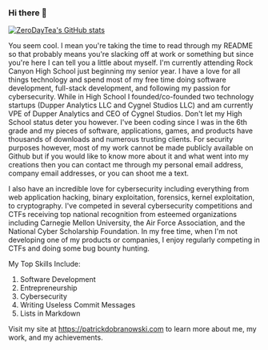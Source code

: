 ### Hi there 👋

[![ZeroDayTea's GitHub stats](https://github-readme-stats.vercel.app/api?username=ZeroDayTea)](https://github.com/anuraghazra/github-readme-stats)

You seem cool. I mean you're taking the time to read through my README so that probably means you're slacking off at work or something but since you're here I can tell you a little about myself. I'm currently attending Rock Canyon High School just beginning my senior year. I have a love for all things technology and spend most of my free time doing software development, full-stack development, and following my passion for cybersecurity. While in High School I founded/co-founded two technology startups (Dupper Analytics LLC and Cygnel Studios LLC) and am currently VPE of Dupper Analytics and CEO of Cygnel Studios. Don't let my High School status deter you however. I've been coding since I was in the 6th grade and my pieces of software, applications, games, and products have thousands of downloads and numerous trusting clients. For security purposes however, most of my work cannot be made publicly available on Github but if you would like to know more about it and what went into my creations then you can contact me through my personal email address, company email addresses, or you can shoot me a text.

I also have an incredible love for cybersecurity including everything from web application hacking, binary exploitation, forensics, kernel exploitation, to cryptography. I've competed in several cybersecurity competitions and CTFs receiving top national recognition from esteemed organizations including Carnegie Mellon University, the Air Force Association, and the National Cyber Scholarship Foundation. In my free time, when I'm not developing one of my products or companies, I enjoy regularly competing in CTFs and doing some bug bounty hunting.

My Top Skills Include:
1. Software Development
2. Entrepreneurship
3. Cybersecurity
4. Writing Useless Commit Messages
5. Lists in Markdown

Visit my site at https://patrickdobranowski.com to learn more about me, my work, and my achievements.
<!--
**ZeroDayTea/ZeroDayTea** is a ✨ _special_ ✨ repository because its `README.md` (this file) appears on your GitHub profile.

Here are some ideas to get you started:

- 🔭 I’m currently working on ...
- 🌱 I’m currently learning ...
- 👯 I’m looking to collaborate on ...
- 🤔 I’m looking for help with ...
- 💬 Ask me about ...
- 📫 How to reach me: ...
- 😄 Pronouns: ...
- ⚡ Fun fact: ...
-->
